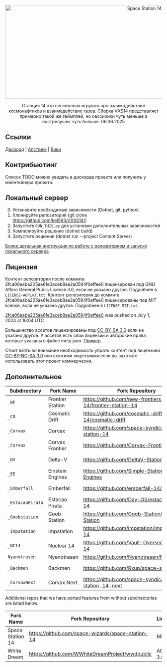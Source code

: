 <p align="center"> <img alt="Space Station 14" width="880" height="300" src="https://raw.githubusercontent.com/space-wizards/asset-dump/de329a7898bb716b9d5ba9a0cd07f38e61f1ed05/github-logo.svg" /></p>

<p align="center"> Станция 14 это сессионная игрушка про взаимодействие космонафтиков и взаимодействие газов. Сборка VXS14 представляет примерно такой же геймплей, но сессионки чуть меньше а пострелушек чуть больше. 06.06.2025</p>

## Ссылки

[Дискорд](https://discord.gg/wArjmHTv7S) | [Апстрим](https://github.com/space-wizards/space-station-14) | [Вики](https://vxs14.miraheze.org/wiki/%D0%97%D0%B0%D0%B3%D0%BB%D0%B0%D0%B2%D0%BD%D0%B0%D1%8F_%D1%81%D1%82%D1%80%D0%B0%D0%BD%D0%B8%D1%86%D0%B0)

## Контрибьютинг

Список TODO можно увидеть в дискорде проекта или получить у мейнтейнера проекта.

## Локальный сервер

0. Установите необходимые зависимости (Dotnet, git, python)
1. Клонируйте репозиторий (git clone https://github.com/kel593/VXSS14/)
2. Запустите `RUN_THIS.py` для установки дополнительных зависимостей
3. Компилируйте решение (dotnet build)
4. Запустите решение (dotnet run --project Content.Server)

[Более детальная инструкция по работе с репозиторием и запуску локального сервера](https://docs.spacestation14.com/en/general-development/setup.html)

## Лицензия

Контент репозитория после коммита 2fca06eaba205ae6fe3aceb8ae2a0594f0effee0 лицензирован под GNU Affero General Public License 3.0, если не указано другое. Подробнее в `LICENSE-AGPLv3.txt`.
Контент репозитория до коммита 2fca06eaba205ae6fe3aceb8ae2a0594f0effee0 лицензированы под MIT license, если не указано другое. Подробнее в `LICENSE-MIT.txt`.

[2fca06eaba205ae6fe3aceb8ae2a0594f0effee0](https://github.com/new-frontiers-14/frontier-station-14/commit/2fca06eaba205ae6fe3aceb8ae2a0594f0effee0) was pushed on July 1, 2024 at 16:04 UTC

Большинство ассетов лицензированы под [CC-BY-SA 3.0](https://creativecommons.org/licenses/by-sa/3.0/) если не указано другое. У ассетов есть свои лицензии и авторские права которые указаны в файле meta.json. [Пример](https://github.com/space-wizards/space-station-14/blob/master/Resources/Textures/Objects/Tools/crowbar.rsi/meta.json).

Стоит взять во внимание необходимость убрать контент под лицензией [CC-BY-NC-SA 3.0](https://creativecommons.org/licenses/by-nc-sa/3.0/) или схожими лицензиями если вы захотите использовать этот проект коммерчески.

## Дополнительное

| Subdirectory | Fork Name | Fork Repository | License |
|--------------|-----------|-----------------|---------|
| `_NF` | Frontier Station | https://github.com/new-frontiers-14/frontier-station-14 | AGPL 3.0 |
| `_CD` | Cosmatic Drift | https://github.com/cosmatic-drift-14/cosmatic-drift | MIT |
| `_Corvax` | Corvax | https://github.com/space-syndicate/space-station-14 | MIT |
| `_Corvax` | Corvax Frontier | https://github.com/Corvax-Frontier/Frontier | AGPL 3.0 |
| `_DV` | Delta-V | https://github.com/DeltaV-Station/Delta-v | AGPL 3.0 |
| `_EE` | Einstein Engines | https://github.com/Simple-Station/Einstein-Engines | AGPL 3.0 |
| `_Emberfall` | Emberfall | https://github.com/emberfall-14/emberfall | MPL 2.0 |
| `_EstacaoPirata` | Estacao Pirata | https://github.com/Day-OS/estacao-pirata-14 | AGPL 3.0 |
| `_Goobstation` | Goob Station | https://github.com/Goob-Station/Goob-Station | AGPL 3.0 |
| `_Impstation` | Impstation | https://github.com/impstation/imp-station-14 | AGPL 3.0 |
| `_NC14` | Nuclear 14 | https://github.com/Vault-Overseers/nuclear-14 | AGPL 3.0 |
| `Nyanotrasen` | Nyanotrasen | https://github.com/Nyanotrasen/Nyanotrasen | MIT |
| `_Backmen` | Backmen | https://github.com/Rxup/space-station-14 | AGPL 3.0 |
| `_CorvaxNext` | Corvax Next | https://github.com/space-syndicate/space-station-14-next | AGPL 3.0 |

Additional repos that we have ported features from without subdirectories are listed below.

| Fork Name | Fork Repository | License |
|-----------|-----------------|---------|
| Space Station 14 | https://github.com/space-wizards/space-station-14 | MIT |
| White Dream | https://github.com/WWhiteDreamProject/wwdpublic | AGPL 3.0 |
